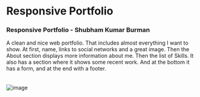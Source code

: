 # Responsive Portfolio
### Responsive Portfolio - Shubham Kumar Burman
A clean and nice web portfolio. That includes almost everything I want to show. At first, name, links to social networks and a great image. Then the About section displays more information about me. Then the list of Skills. It also has a section where it shows some recent work. And at the bottom it has a form, and at the end with a footer. </br></br></br>
![image](https://github.com/shubh4grd/shubh4grd.github.io/assets/71748600/2fd888ea-ae5d-4852-be0d-24b7a9c9e27f)

